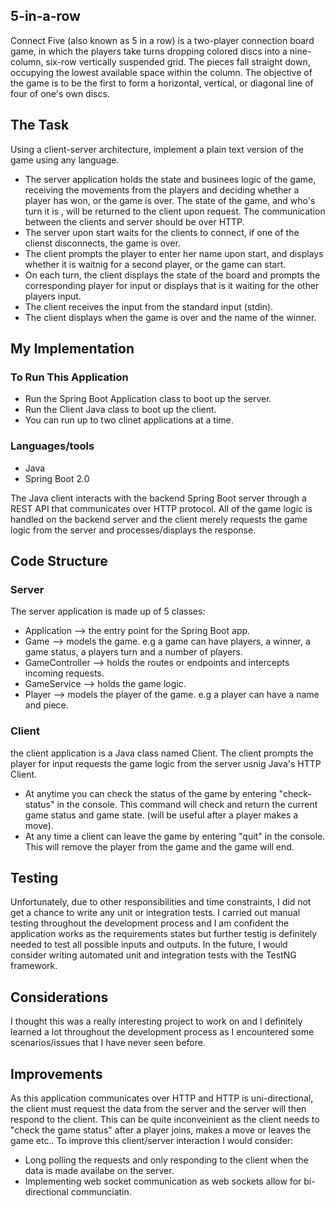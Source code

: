 ## 5-in-a-row

Connect Five (also known as 5 in a row) is a two-player connection board game, in which the players take turns dropping colored discs into a nine-column, six-row vertically suspended grid. 
The pieces fall straight down, occupying the lowest available space within the column. The objective of the game is to be the first to form a horizontal, vertical, or diagonal line of four of one's own discs.

## The Task

Using a client-server architecture, implement a plain text version of the game using any language.

- The server application holds the state and businees logic of the game, receiving the movements from the players and deciding whether a player has won, or the game is over. The state of the game, and who's turn it is , will be returned to the client upon request. The communication between the clients and server should be over HTTP.
- The server upon start waits for the clients to connect, if one of the clienst disconnects, the game is over.
- The client prompts the player to enter her name upon start, and displays whether it is waitnig for a second player, or the game can start.
- On each turn, the client displays the state of the board and prompts the corresponding player for input or displays that is it waiting for the other players input.
- The client receives the input from the standard input (stdin).
- The client displays when the game is over and the name of the winner.

## My Implementation

### To Run This Application

- Run the Spring Boot Application class to boot up the server.
- Run the Client Java class to boot up the client.
- You can run up to two clinet applications at a time.

### Languages/tools

 - Java
 - Spring Boot 2.0
 
 The Java client interacts with the backend Spring Boot server through a REST API that communicates over HTTP protocol.
 All of the game logic is handled on the backend server and the client merely requests the game logic from the server and processes/displays the response. 
 
 ## Code Structure
 
 ### Server
 
 The server application is made up of 5 classes:
 
- Application --> the entry point for the Spring Boot app.
- Game --> models the game. e.g a game can have players, a winner, a game status, a players turn and a number of players.
- GameController --> holds the routes or endpoints and intercepts incoming requests.
- GameService --> holds the game logic.
- Player --> models the player of the game. e.g a player can have a name and piece.

### Client

the client application is a Java class named Client. The client prompts the player for input requests the game logic from the server usnig Java's HTTP Client.

- At anytime you can check the status of the game by entering "check-status" in the console. This command will check and return the current game status and game state. (will be useful after a player makes a move).
- At any time a client can leave the game by entering "quit" in the console. This will remove the player from the game and the game will end.

## Testing

Unfortunately, due to other responsibilities and time constraints, I did not get a chance to write any unit or integration tests.
I carried out manual testing throughout the development process and I am confident the application works as the requirements states but further testig is definitely needed to test all possible inputs and outputs.
In the future, I would consider writing automated unit and integration tests with the TestNG framework.

## Considerations

I thought this was a really interesting project to work on and I definitely learned a lot throughout the development process as I encountered some scenarios/issues that I have never seen before.

## Improvements

As this application communicates over HTTP and HTTP is uni-directional, the client must request the data from the server and the server will then respond to the client.
This can be quite inconveinient as the client needs to "check the game status" after a player joins, makes a move or leaves the game etc..
To improve this client/server interaction I would consider:

- Long polling the requests and only responding to the client when the data is made availabe on the server.
- Implementing web socket communication as web sockets allow for bi-directional communciatin.
